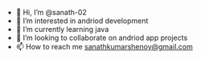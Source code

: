 - 👋 Hi, I’m @sanath-02
- 👀 I’m interested in andriod development
- 🌱 I’m currently learning java
- 💞️ I’m looking to collaborate on andriod app projects
- 📫 How to reach me sanathkumarshenoy@gmail.com

<!---
sanath-02/sanath-02 is a ✨ special ✨ repository because its `README.md` (this file) appears on your GitHub profile.
You can click the Preview link to take a look at your changes.
--->

